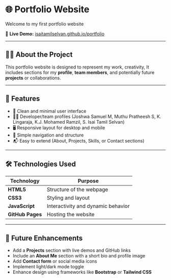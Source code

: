 # 🌐 Portfolio Website

Welcome to my first portfolio website 

🔗 **Live Demo:** [isaitamilselvan.github.io/portfolio](https://isaitamilselvan.github.io/portfolio/)

---

## 🧑‍💻 About the Project

This portfolio website is designed to represent my work, creativity,
It includes sections for my **profile**, **team members**, and potentially future **projects** or collaborations.

---

## 🚀 Features

- 💼 Clean and minimal user interface  
- 👨‍💻 Developer/team profiles (Joshwa Samuel M, Muthu Pratheesh S, K. Lingaraja, K.J. Mohamed Ramzil, S. Isai Tamil Selvan)  
- 🖥️ Responsive layout for desktop and mobile  
- 🌈 Simple navigation and structure  
- 📬 Easy to extend (About, Projects, Skills, or Contact sections)

---

## 🛠️ Technologies Used

| Technology | Purpose |
|-------------|----------|
| **HTML5** | Structure of the webpage |
| **CSS3** | Styling and layout |
| **JavaScript** | Interactivity and dynamic behavior |
| **GitHub Pages** | Hosting the website |

---

## 🧩 Future Enhancements

- Add a **Projects** section with live demos and GitHub links  
- Include an **About Me** section with a short bio and profile image  
- Add **Contact form** or social media icons  
- Implement light/dark mode toggle  
- Enhance design using frameworks like **Bootstrap** or **Tailwind CSS**
